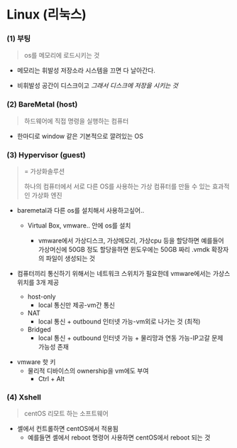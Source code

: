# Linux (리눅스)

### (1) 부팅

> os를 메모리에 로드시키는 것

- 메모리는 휘발성 저장소라 시스템을 끄면 다 날아간다.

- 비휘발성 공간이 디스크이고  _그래서 디스크에 저장을 시키는 것_





### (2) BareMetal (host)

> 하드웨어에 직접 명령을 실행하는 컴퓨터

- 한마디로 window 같은 기본적으로 깔려있는 OS





### (3) Hypervisor (guest)

> = 가상화솔루션
>
> 하나의 컴퓨터에서 서로 다른 OS를 사용하는 가상 컴퓨터를 만들 수 있는 효과적인 가상화 엔진

- baremetal과 다른 os를 설치해서 사용하고싶어..

  - Virtual Box, vmware.. 안에 os를 설치

    - vmware에서 가상디스크, 가상메모리, 가상cpu 등을 할당하면 예를들어 가상머신에 50GB 정도 할당을하면 윈도우에는 50GB 짜리 .vmdk 확장자의 파일이 생성되는 것

    

- 컴퓨터끼리 통신하기 위해서는 네트워크 스위치가 필요한데 vmware에서는 가상스위치를 3개 제공 
  - host-only 
    - local 통신만 제공-vm간 통신
  - NAT
    -  local 통신 + outbound 인터넷 가능-vm외로 나가는 것 (최적)
  - Bridged
    - local 통신 + outbound 인터넷 가능 + 물리망과 연동 가능-IP고갈 문제 가능성 존재



* vmware 핫 키
  * 물리적 디바이스의 ownership을 vm에도 부여
    * Ctrl + Alt





### (4) Xshell

> centOS 리모트 하는 소프트웨어

- 셸에서 컨트롤하면 centOS에서 적용됨
  - 예를들면 셸에서 reboot 명령어 사용하면 centOS에서 reboot 되는 것

